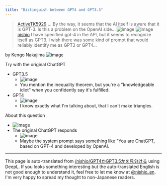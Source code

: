 ```yaml
---
title: "Distinguish between GPT4 and GPT3.5"
---
```


> [ActiveTK5929](https://twitter.com/ActiveTK5929/status/1640713653564604418/photo/1) ... By the way, it seems that the AI itself is aware that it is GPT-3. Is this a problem on the OpenAI side...
>  ![image](https://pbs.twimg.com/media/FsT8GePaQAEMk04?format=png&name=small#.png) ![image](https://pbs.twimg.com/media/FsT8IMraYAIu_ks?format=png&name=small#.png)
> [nishio](https://twitter.com/nishio/status/1640714763654303745) I have specified gpt-4 in the API, but it seems to recognize itself as GPT3. I wish there was some kind of prompt that would reliably identify me as GPT3 or GPT4...

by Kengo Nakajima
![image](https://gyazo.com/bb2e34644d87aeefc185c752fc21cc90/thumb/1000)

Try with the original ChatGPT
- GPT3.5
    - ![image](https://gyazo.com/1d002c9f6a112d3d6bb3cfa4c99ab628/thumb/1000)
    - You mention the inequality theorem, but you're a "knowledgeable idiot" when you confidently say it's fulfilled.
- GPT4
    - ![image](https://gyazo.com/5539e3f93742db9f498ce3d7c254f58a/thumb/1000)
    - I know exactly what I'm talking about, that I can't make triangles.

About this question
- ![image](https://gyazo.com/caf8d088da79853c0fd1cd756a218e99/thumb/1000)
- The original ChatGPT responds
    - ![image](https://gyazo.com/41cbee0c66852301d1201f7e3bfb1bb5/thumb/1000)
    - Maybe the system prompt says something like "You are ChatGPT, based on GPT-4 and developed by OpenAI.

---
This page is auto-translated from [/nishio/GPT4かGPT3.5かを見分ける](https://scrapbox.io/nishio/GPT4かGPT3.5かを見分ける) using DeepL. If you looks something interesting but the auto-translated English is not good enough to understand it, feel free to let me know at [@nishio_en](https://twitter.com/nishio_en). I'm very happy to spread my thought to non-Japanese readers.